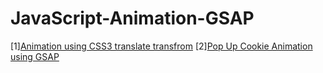 # JavaScript-Animation-GSAP

[1][Animation using CSS3 translate transfrom](https://mahsin-islam.github.io/javascipt-animation/animation)
[2][Pop Up Cookie Animation using GSAP](https://mahsin-islam.github.io/javascipt-animation/cookie-pop-up)